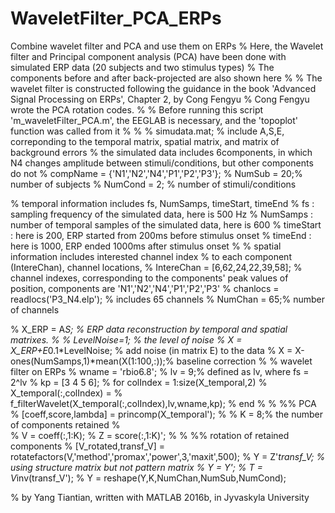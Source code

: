 # WaveletFilter_PCA_ERPs
Combine wavelet filter and PCA and use them on ERPs
% Here, the Wavelet filter and Principal component analysis (PCA) have been done with simulated ERP data (20 subjects and two stimulus types)
% The components before and after back-projected are also shown here
%
% The wavelet filter is constructed following the guidance in the book 'Advanced Signal Processing on ERPs', Chapter 2, by Cong Fengyu 
% Cong Fengyu wrote the PCA rotation codes.
%
% Before running this script 'm_waveletFilter_PCA.m', the EEGLAB is necessary, and the 'topoplot' function was called from it
%
%
% simudata.mat; % include A,S,E, correponding to the temporal matrix, spatial matrix, and matrix of background errors
% the simulated data includes 6components, in which N4 changes amplitude between stimuli/conditions, but other components do not 
% compName = {'N1','N2','N4','P1','P2','P3'};
% NumSub = 20;% number of subjects
% NumCond = 2; % number of stimuli/conditions

% temporal information includes fs, NumSamps, timeStart, timeEnd
% fs : sampling frequency of the simulated data, here is 500 Hz
% NumSamps : number of temporal samples of the simulated data, here is 600
% timeStart : here is 200, ERP started from 200ms before stimulus onset
% timeEnd : here is 1000, ERP ended 1000ms after stimulus onset
% 
% spatial information includes interested channel index
% to each component (IntereChan), channel locations, 
% IntereChan = [6,62,24,22,39,58]; % channel indexes, corresponding to the components' peak values of position, components are 'N1','N2','N4','P1','P2','P3' 
% chanlocs = readlocs('P3_N4.elp'); % includes 65 channels
% NumChan = 65;% number of channels 

% X_ERP = A*S; % ERP data reconstruction by temporal and spatial matrixes.
% 
% LevelNoise=1; % the level of noise
% X = X_ERP+E*0.1*LevelNoise; % add noise (in matrix E) to the data
% X = X-ones(NumSamps,1)*mean(X(1:100,:));%  baseline correction
% 
% wavelet filter on ERPs
% wname = 'rbio6.8'; 
% lv = 9;% defined as lv, where fs = 2^lv
% kp = [3 4 5 6];
% for colIndex = 1:size(X_temporal,2)
%     X_temporal(:,colIndex) =
%     f_filterWavelet(X_temporal(:,colIndex),lv,wname,kp); 
% end
% 
% %% PCA 
% [coeff,score,lambda] = princomp(X_temporal');
% 
% K = 8;% the number of components retained
%    
% V = coeff(:,1:K);
% Z = score(:,1:K)';
% 
% %% rotation of retained components
% [V_rotated,transf_V] = rotatefactors(V,'method','promax','power',3,'maxit',500);
% Y = Z'*transf_V; % using structure matrix but not pattern matrix
% Y = Y';
% T = V*inv(transf_V'); 
% Y = reshape(Y,K,NumChan,NumSub,NumCond);

% by Yang Tiantian, written with MATLAB 2016b, in Jyvaskyla University
